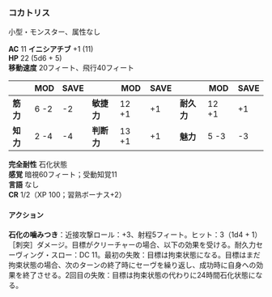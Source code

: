 ### コカトリス
小型・モンスター、属性なし

**AC** 11 **イニシアチブ** +1 (11)  
**HP** 22 (5d6 + 5)  
**移動速度** 20フィート、飛行40フィート

|      | MOD | SAVE |      | MOD | SAVE |      | MOD | SAVE |
|------|-----|------|------|-----|------|------|-----|------|
| **筋力** | 6 -2 | -2 | **敏捷力** | 12 +1 | +1 | **耐久力** | 12 +1 | +1 |
| **知力** | 2 -4 | -4 | **判断力** | 13 +1 | +1 | **魅力** | 5 -3 | -3 |

**完全耐性** 石化状態  
**感覚** 暗視60フィート；受動知覚11  
**言語** なし  
**CR** 1/2（XP 100；習熟ボーナス+2）

#### アクション

**石化の噛みつき**：近接攻撃ロール：+3、射程5フィート。ヒット：3（1d4 + 1）［刺突］ダメージ。目標がクリーチャーの場合、以下の効果を受ける。耐久力セーヴィング・スロー：DC 11。最初の失敗：目標は拘束状態になる。目標はまだ拘束状態の場合、次のターンの終了時にセーヴを繰り返し、成功時に自身への効果を終了させる。2回目の失敗：目標は拘束状態の代わりに24時間石化状態になる。